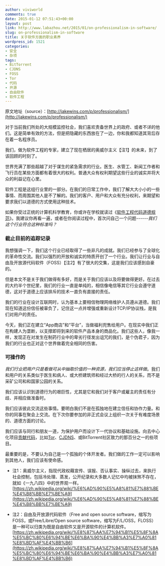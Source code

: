 ```yaml
---
author: viviworld
comments: true
date: 2015-01-12 07:51:43+00:00
layout: post
link: http://www.labazhou.net/2015/01/on-professionalism-in-software/
slug: on-professionalism-in-software
title: 关于软件方面的职业素养
wordpress_id: 1521
categories:
- 安全
- 杂项
tags:
- BitTorrent
- CJDNS
- FOSS
- Tor
- 代码
- 开源
- 自由软件
- 软件工程
---
```


原文地址（source）：[http://jakewins.com/p/professionalism/](http://jakewins.com/p/professionalism/)

对于当前我们所处的大规模监控社会，我们喜欢责备世界上的政府、或者不详的他们。这是简单有效的方法，但是把隐藏的东西放在了一边，你和我都知道其背后存在着一名程序员。

我们，做为软件工程的专家，建立了现在栖居的奥威尔主义【注1】的未来，到了该回顾的时刻了。

世界充满了那些超越了对于谋生的紧急需求的行业。医生、水管工、新闻工作者和飞行员在某些方面都有着很大的权利。普通大众有权利期望这些行业的诚实并将大众的利益记在心里。

软件工程是这组行业里的一部分。在我们的日常工作中，我们了解大大小小的一些事情、而周围其他人是不了解的。我们的客户、用户和大众有充分权利，来期望和要求我们以道德的方式使用这种技术。

如果你受过正统的计算机科学教育，你或许在学校就读过《[软件工程代码道德规范](http://www.computer.org/web/education/code-of-ethics)》。我建议你再看一遍，或者在你阅读过程中，首次问自己一个问题------_我们这个行业符合这种标准吗？_


### 截止目前的追踪记录


我想强调一下，我们这个行业已经取得了一些非凡的成就。我们已经参与了全球化的革命性交流。我们以强烈的开放和诚实的特质开创了一个行业。我们让行业与自由及开放源代码软件（FOSS）【注2】有了很大的交集，这是我们应该感到自豪的。

但是本文不是关于我们做得有多好，而是关于我们应该以及将要做得更好。在过去的大约半个世纪里，我们的行业一直是单纯的，相信像电信等其它行业会遵守道德，这对于道德上应该排斥的技术一直负有直接的责任。

我们的行业在设计互联网时，认为基本上要相信物理网络维护人员遵从道德。我们现在知道这份信任被辜负了，记住这一点并增强或重新设计TCP/IP协议栈，是我们对用户的责任。

今天，我们正在建立“App商店”和“平台”，当做福利兜售给用户。在现实中我们正在构建人为垄断，以支撑即将到来的软件产品本身的商品化。我们这些人，像我一样，发现正在对发生在制药行业中的卑劣行径发出诅咒的我们，是个伪君子，因为我们的行业也正对这个世界做着完全相同的伤害。


### 可操作的


_我们行业把用户只是看做可从中抽取价值的一种资源，我们应当停止这样做_。我们和用户的关系类似于医生和病人、或大桥建筑师和经过大桥的行人的关系，而不是采矿公司和和国家公园的关系。

我们应该认识到道德行为的艰巨性，尤其是它和我们对于客户或雇主的责任有分歧、并相应做准备时。

我们应该彼此交流这些事情。要明白我们不是在孤独地在建立信任和协作力量。和你的同事在聚会上交流。在下次你要参加的非正式会议上组织一次关于有难度场景的、道德方面的讨论。

我们应该与同行和朋友一道，为保护用户而设计下一代协议和基础设施。向去中心化项目[贡献代码](http://www.labazhou.net/2014/03/beginners-contributing-to-open-source/)，比如[Tor](https://github.com/TheTorProject)、[CJDNS](http://www.reddit.com/r/darknetplan)、或BitTorrent社区致力的那百分之一的些项目。

最重要的是，不要认为自己是一个孤独的个体开发者。我们做的工作一定可以影响到其他人，我们应该有使命感。



	
  * 注1：奥威尔主义，指现代政权藉宣传、误报、否认事实、操纵过去，来执行社会控制，包括冷处理、蒸发，公开纪录和大多数人记忆中均被抹煞不存在，就如《一九八四》中的世界观一样。[https://zh.wikipedia.org/wiki/%E6%AD%90%E5%A8%81%E7%88%BE%E4%B8%BB%E7%BE%A9](https://zh.wikipedia.org/wiki/%E6%AD%90%E5%A8%81%E7%88%BE%E4%B8%BB%E7%BE%A9)

	
  * 注2：自由及开放源代码软件（Free and open source software，缩写为FOSS，或Free/Libre/Open source software，缩写为F/L/OSS，FLOSS）是一种可以归类为既是自由软件又是开源软件的计算机软件。[https://zh.wikipedia.org/wiki/%E8%87%AA%E7%94%B1%E5%8F%8A%E5%BC%80%E6%94%BE%E6%BA%90%E4%BB%A3%E7%A0%81%E8%BD%AF%E4%BB%B6](https://zh.wikipedia.org/wiki/%E8%87%AA%E7%94%B1%E5%8F%8A%E5%BC%80%E6%94%BE%E6%BA%90%E4%BB%A3%E7%A0%81%E8%BD%AF%E4%BB%B6)


